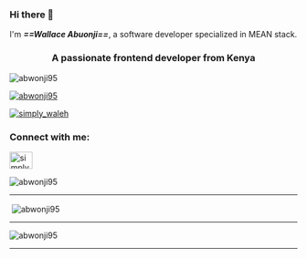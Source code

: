 ### Hi there 👋
I'm ***==Wallace Abuonji==***, a software developer specialized in MEAN stack.

<!--
**abwonji95/abwonji95** is a ✨ _special_ ✨ repository because its `README.md` (this file) appears on your GitHub profile.

Here are some ideas to get you started:

- 🔭 I’m currently working on ...
- 🌱 I’m currently learning ...
- 👯 I’m looking to collaborate on ...
- 🤔 I’m looking for help with ...
- 💬 Ask me about ...
- 📫 How to reach me: ...
- 😄 Pronouns: ...
- ⚡ Fun fact: ...
-->
<h3 align="center">A passionate frontend developer from Kenya</h3>

<p align="left"> <img src="https://komarev.com/ghpvc/?username=abwonji95&label=Profile%20views&color=0e75b6&style=flat" alt="abwonji95" /> </p>

<p align="left"> <a href="https://github.com/ryo-ma/github-profile-trophy"><img src="https://github-profile-trophy.vercel.app/?username=abwonji95" alt="abwonji95" /></a> </p>

<p align="left"> <a href="https://twitter.com/simply_waleh" target="blank"><img src="https://img.shields.io/twitter/follow/simply_waleh?logo=twitter&style=for-the-badge" alt="simply_waleh" /></a> </p>

<h3 align="left">Connect with me:</h3>
<p align="left">
  
  
  
<a href="https://twitter.com/simply_waleh" target="blank"><img align="center" src="https://raw.githubusercontent.com/rahuldkjain/github-profile-readme-generator/master/src/images/icons/Social/twitter.svg" alt="simply_waleh" height="30" width="40" /></a>
</p>





<p><img align="center" src="https://github-readme-stats.vercel.app/api/top-langs?username=abwonji95&show_icons=true&locale=en&layout=compact" alt="abwonji95" /></p>

---

<p>&nbsp;<img align="center" src="https://github-readme-stats.vercel.app/api?username=abwonji95&show_icons=true&locale=en" alt="abwonji95" /></p>

---


<p><img align="center" src="https://github-readme-streak-stats.herokuapp.com/?user=abwonji95&" alt="abwonji95" /></p>


---
